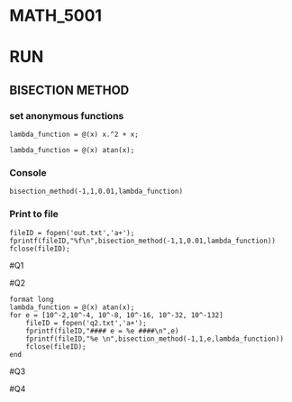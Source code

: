 # MATH_5001

# RUN
## BISECTION METHOD

### set anonymous functions
```
lambda_function = @(x) x.^2 + x;
```
```
lambda_function = @(x) atan(x);
```

### Console
```
bisection_method(-1,1,0.01,lambda_function)
```

### Print to file
```
fileID = fopen('out.txt','a+');
fprintf(fileID,"%f\n",bisection_method(-1,1,0.01,lambda_function))
fclose(fileID);
```

#Q1

#Q2
```
format long
lambda_function = @(x) atan(x);
for e = [10^-2,10^-4, 10^-8, 10^-16, 10^-32, 10^-132]
	fileID = fopen('q2.txt','a+');
	fprintf(fileID,"#### e = %e ####\n",e)
	fprintf(fileID,"%e \n",bisection_method(-1,1,e,lambda_function))
	fclose(fileID);
end
```

#Q3

#Q4